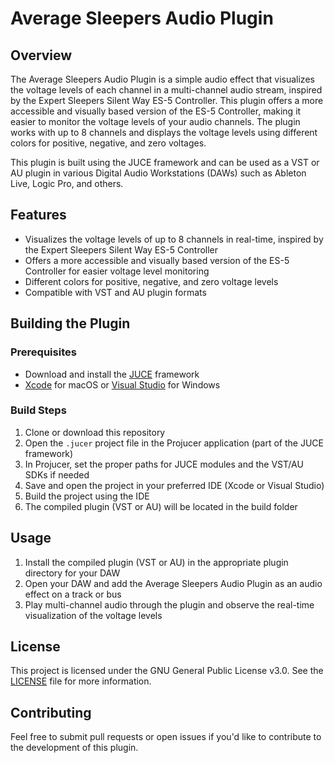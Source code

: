 # Average Sleepers Audio Plugin

## Overview

The Average Sleepers Audio Plugin is a simple audio effect that visualizes the voltage levels of each channel in a multi-channel audio stream, inspired by the Expert Sleepers Silent Way ES-5 Controller. This plugin offers a more accessible and visually based version of the ES-5 Controller, making it easier to monitor the voltage levels of your audio channels. The plugin works with up to 8 channels and displays the voltage levels using different colors for positive, negative, and zero voltages.

This plugin is built using the JUCE framework and can be used as a VST or AU plugin in various Digital Audio Workstations (DAWs) such as Ableton Live, Logic Pro, and others.

## Features

- Visualizes the voltage levels of up to 8 channels in real-time, inspired by the Expert Sleepers Silent Way ES-5 Controller
- Offers a more accessible and visually based version of the ES-5 Controller for easier voltage level monitoring
- Different colors for positive, negative, and zero voltage levels
- Compatible with VST and AU plugin formats

## Building the Plugin

### Prerequisites

- Download and install the [JUCE](https://juce.com/get-juce) framework
- [Xcode](https://apps.apple.com/us/app/xcode/id497799835) for macOS or [Visual Studio](https://visualstudio.microsoft.com/downloads/) for Windows

### Build Steps

1. Clone or download this repository
2. Open the `.jucer` project file in the Projucer application (part of the JUCE framework)
3. In Projucer, set the proper paths for JUCE modules and the VST/AU SDKs if needed
4. Save and open the project in your preferred IDE (Xcode or Visual Studio)
5. Build the project using the IDE
6. The compiled plugin (VST or AU) will be located in the build folder

## Usage

1. Install the compiled plugin (VST or AU) in the appropriate plugin directory for your DAW
2. Open your DAW and add the Average Sleepers Audio Plugin as an audio effect on a track or bus
3. Play multi-channel audio through the plugin and observe the real-time visualization of the voltage levels

## License

This project is licensed under the GNU General Public License v3.0. See the [LICENSE](https://github.com/angeliononline/AverageSleepers/blob/main/LICENSE.txt) file for more information.

## Contributing

Feel free to submit pull requests or open issues if you'd like to contribute to the development of this plugin.
